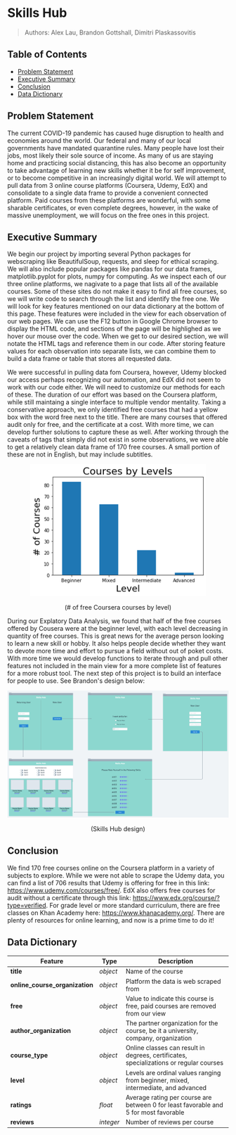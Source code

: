 # Skills Hub

> Authors: Alex Lau, Brandon Gottshall, Dimitri Plaskassovitis

## Table of Contents
- [Problem Statement](#Problem-Statement)
- [Executive Summary](#Executive-Summary)
- [Conclusion](#Conclusion)
- [Data Dictionary](#Data-Dictionary)

## Problem Statement
The current COVID-19 pandemic has caused huge disruption to health and economies around the world. Our federal and many of our local governments have mandated quarantine rules. Many people have lost their jobs, most likely their sole source of income. As many of us are staying home and practicing social distancing, this has also become an opportunity to take advantage of learning new skills whether it be for self improvement, or to become competitive in an increasingly digital world. We will attempt to pull data from 3 online course platforms (Coursera, Udemy, EdX) and consolidate to a single data frame to provide a convenient connected platform. Paid courses from these platforms are wonderful, with some sharable certificates, or even complete degrees, however, in the wake of massive unemployment, we will focus on the free ones in this project.

## Executive Summary
We begin our project by importing several Python packages for webscraping like BeautifulSoup, requests, and sleep for ethical scraping. We will also include popular packages like pandas for our data frames, matplotlib.pyplot for plots, numpy for computing. As we inspect each of our three online platforms, we nagivate to a page that lists all of the available courses. Some of these sites do not make it easy to find all free courses, so we will write code to search through the list and identify the free one. We will look for key features mentioned on our data dictionary at the bottom of this page. These features were included in the view for each observation of our web pages. We can use the F12 button in Google Chrome browser to display the HTML code, and sections of the page will be highlighed as we hover our mouse over the code. When we get to our desired section, we will notate the HTML tags and reference them in our code. After storing feature values for each observation into separate lists, we can combine them to build a data frame or table that stores all requested data. 

We were successful in pulling data fom Coursera, however, Udemy blocked our access perhaps recognizing our automation, and EdX did not seem to work with our code either. We will need to customize our methods for each of these. The duration of our effort was based on the Coursera platform, while still maintaing a single interface to multiple vendor mentality. Taking a conservative approach, we only identified free courses that had a yellow box with the word free next to the title. There are many courses that offered audit only for free, and the certificate at a cost. With more time, we can develop further solutions to capture these as well. After working through the caveats of tags that simply did not exist in some observations, we were able to get a relatively clean data frame of 170 free courses. A small portion of these are not in English, but may include subtitles.

<p align="center"><img src="./images/coursera_courses_by_level.png" width="400px"></p>
<p align="center">(# of free Coursera courses by level)</p>

During our Explatory Data Analysis, we found that half of the free courses offered by Cousera were at the beginner level, with each level decreasing in quantity of free courses. This is great news for the average person looking to learn a new skill or hobby. It also helps people decide whether they want to devote more time and effort to pursue a field without out of poket costs. With more time we would develop functions to iterate through and pull other features not included in the main view for a more complete list of features for a more robust tool. The next step of this project is to build an interface for people to use. See Brandon's design below:

<p align="center"><img src="./images/Brandon_skills_hub_design.png" width="900px"></p>
<p align="center">(Skills Hub design)</p>


## Conclusion
We find 170 free courses online on the Coursera platform in a variety of subjects to explore. While we were not able to scrape the Udemy data, you can find a list of 706 results that Udemy is offering for free in this link: https://www.udemy.com/courses/free/. EdX also offers free courses for audit without a certificate through this link: https://www.edx.org/course/?type=verified. For grade level or more standard curriculum, there are free classes on Khan Academy here: https://www.khanacademy.org/. There are plenty of resources for online learning, and now is a prime time to do it!

## Data Dictionary
|Feature|Type|Description|
|---|---|---|
|**title**|*object*|Name of the course| 
|**online_course_organization**|*object*|Platform the data is web scraped from| 
|**free**|*object*|Value to indicate this course is free, paid courses are removed from our view|
|**author_organization**|*object*|The partner organization for the course, be it a university, company, organization|
|**course_type**|*object*|Online classes can result in degrees, certificates, specializations or regular courses|
|**level**|*object*|Levels are ordinal values ranging from beginner, mixed, intermediate, and advanced|
|**ratings**|*float*|Average rating per course are between 0 for least favorable and 5 for most favorable|
|**reviews**|*integer*|Number of reviews per course|